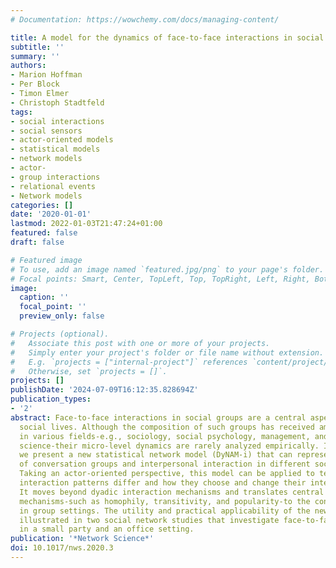 ```yaml
---
# Documentation: https://wowchemy.com/docs/managing-content/

title: A model for the dynamics of face-to-face interactions in social groups
subtitle: ''
summary: ''
authors:
- Marion Hoffman
- Per Block
- Timon Elmer
- Christoph Stadtfeld
tags:
- social interactions
- social sensors
- actor-oriented models
- statistical models
- network models
- actor-
- group interactions
- relational events
- Network models
categories: []
date: '2020-01-01'
lastmod: 2022-01-03T21:47:24+01:00
featured: false
draft: false

# Featured image
# To use, add an image named `featured.jpg/png` to your page's folder.
# Focal points: Smart, Center, TopLeft, Top, TopRight, Left, Right, BottomLeft, Bottom, BottomRight.
image:
  caption: ''
  focal_point: ''
  preview_only: false

# Projects (optional).
#   Associate this post with one or more of your projects.
#   Simply enter your project's folder or file name without extension.
#   E.g. `projects = ["internal-project"]` references `content/project/deep-learning/index.md`.
#   Otherwise, set `projects = []`.
projects: []
publishDate: '2024-07-09T16:12:35.828694Z'
publication_types:
- '2'
abstract: Face-to-face interactions in social groups are a central aspect of human
  social lives. Although the composition of such groups has received ample attention
  in various fields-e.g., sociology, social psychology, management, and educational
  science-their micro-level dynamics are rarely analyzed empirically. In this article,
  we present a new statistical network model (DyNAM-i) that can represent the dynamics
  of conversation groups and interpersonal interaction in different social contexts.
  Taking an actor-oriented perspective, this model can be applied to test how individuals'
  interaction patterns differ and how they choose and change their interaction groups.
  It moves beyond dyadic interaction mechanisms and translates central social network
  mechanisms-such as homophily, transitivity, and popularity-to the context of interactions
  in group settings. The utility and practical applicability of the new model are
  illustrated in two social network studies that investigate face-to-face interactions
  in a small party and an office setting.
publication: '*Network Science*'
doi: 10.1017/nws.2020.3
---
```

